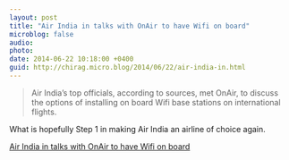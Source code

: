 ```yaml
---
layout: post
title: "Air India in talks with OnAir to have Wifi on board"
microblog: false
audio: 
photo: 
date: 2014-06-22 10:18:00 +0400
guid: http://chirag.micro.blog/2014/06/22/air-india-in.html
---
```

<blockquote>Air India’s top officials, according to sources, met OnAir, to discuss the options of installing on board Wifi base stations on international flights.</blockquote>
<p>What is hopefully Step 1 in making Air India an airline of choice again.</p>
<p><a href="http://economictimes.indiatimes.com/industry/transportation/airlines-/-aviation/national-carrier-air-india-in-talks-with-onair-to-have-wifi-on-board/articleshow/36956251.cms" target="_blank">Air India in talks with OnAir to have Wifi on board</a></p>
